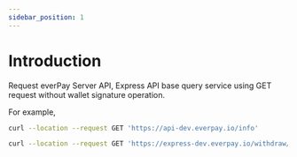 ```yaml
---
sidebar_position: 1
---
```


# Introduction

Request everPay Server API, Express API base query service using GET request without wallet signature operation.

For example,

```bash
curl --location --request GET 'https://api-dev.everpay.io/info'

curl --location --request GET 'https://express-dev.everpay.io/withdraw/info'
```

